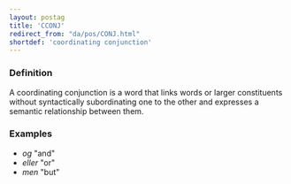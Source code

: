 ```yaml
---
layout: postag
title: 'CCONJ'
redirect_from: "da/pos/CONJ.html"
shortdef: 'coordinating conjunction'
---
```

### Definition

A coordinating conjunction is a word that links words or larger
constituents without syntactically subordinating one to the other and
expresses a semantic relationship between them.

### Examples

- _og_ "and"
- _eller_ "or"
- _men_ "but"
<!-- Interlanguage links updated Út zář 29 20:31:27 CEST 2020 -->
